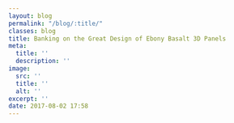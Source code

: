 ```yaml
---
layout: blog
permalink: "/blog/:title/"
classes: blog
title: Banking on the Great Design of Ebony Basalt 3D Panels
meta:
  title: ''
  description: ''
image:
  src: ''
  title: ''
  alt: ''
excerpt: ''
date: 2017-08-02 17:58
---
```

